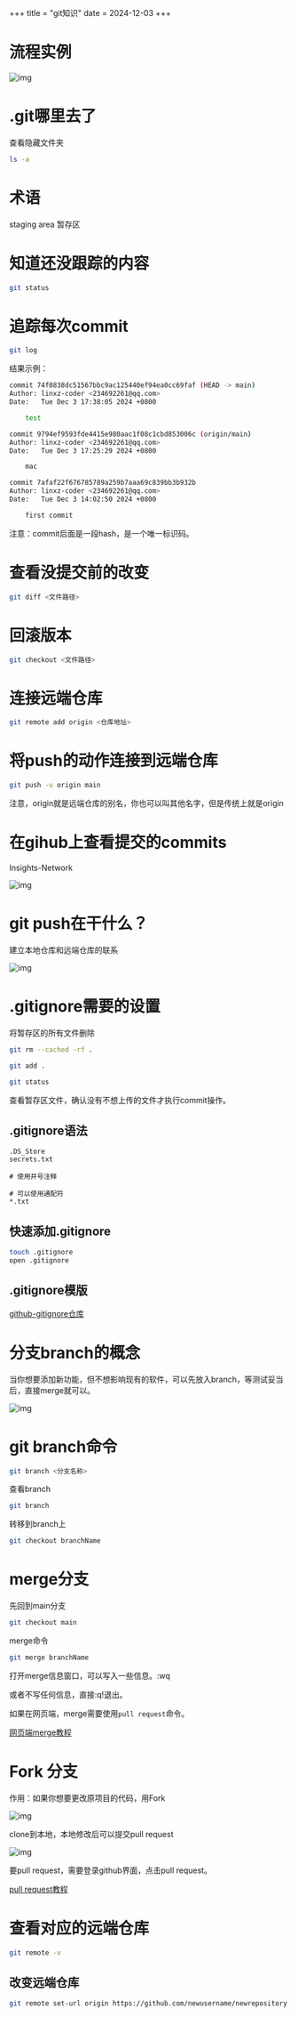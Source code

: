 +++
title = "git知识"
date = 2024-12-03
+++

# 流程实例

![img](https://linxz-aliyun.oss-cn-shenzhen.aliyuncs.com/images/202412031744824.png)


# .git哪里去了

查看隐藏文件夹

```bash
ls -a
``` 

# 术语

staging area 暂存区

# 知道还没跟踪的内容

```bash
git status
```

# 追踪每次commit

```bash
git log
```

结果示例：

```bash
commit 74f0838dc51567bbc9ac125440ef94ea0cc69faf (HEAD -> main)
Author: linxz-coder <234692261@qq.com>
Date:   Tue Dec 3 17:38:05 2024 +0800

    test

commit 9794ef9593fde4415e980aac1f08c1cbd853006c (origin/main)
Author: linxz-coder <234692261@qq.com>
Date:   Tue Dec 3 17:25:29 2024 +0800

    mac

commit 7afaf22f676785789a259b7aaa69c839bb3b932b
Author: linxz-coder <234692261@qq.com>
Date:   Tue Dec 3 14:02:50 2024 +0800

    first commit
```

注意：commit后面是一段hash，是一个唯一标识码。


# 查看没提交前的改变

```bash
git diff <文件路径>
```

# 回滚版本

```bash
git checkout <文件路径>
```

# 连接远端仓库

```bash
git remote add origin <仓库地址>
```

# 将push的动作连接到远端仓库

```bash
git push -u origin main
```

注意，origin就是远端仓库的别名，你也可以叫其他名字，但是传统上就是origin

# 在gihub上查看提交的commits

Insights-Network

![img](https://linxz-aliyun.oss-cn-shenzhen.aliyuncs.com/images/202412040947844.png)

# git push在干什么？

建立本地仓库和远端仓库的联系

![img](https://linxz-aliyun.oss-cn-shenzhen.aliyuncs.com/images/202412040951350.png)

# .gitignore需要的设置

将暂存区的所有文件删除

```bash
git rm --cached -rf .

git add .

git status 
```

查看暂存区文件，确认没有不想上传的文件才执行commit操作。

## .gitignore语法

```
.DS_Store
secrets.txt

# 使用井号注释

# 可以使用通配符
*.txt

```

## 快速添加.gitignore

```bash
touch .gitignore
open .gitignore
```

## .gitignore模版

[github-gitignore仓库](https://github.com/github/gitignore)


# 分支branch的概念

当你想要添加新功能，但不想影响现有的软件，可以先放入branch，等测试妥当后，直接merge就可以。

![img](https://linxz-aliyun.oss-cn-shenzhen.aliyuncs.com/images/202412041012005.png)

# git branch命令

```bash
git branch <分支名称>
```

查看branch 

```bash
git branch
```

转移到branch上

```bash
git checkout branchName
```

# merge分支

先回到main分支

```bash
git checkout main
```

merge命令

```bash
git merge branchName
```

打开merge信息窗口，可以写入一些信息。:wq

或者不写任何信息，直接:q!退出。

如果在网页端，merge需要使用`pull request`命令。

[网页端merge教程](https://www.bilibili.com/video/BV12F4113794?spm_id_from=333.788.player.switch&vd_source=52e547e5d9000389c9906e8cf67193c7&p=154)

# Fork 分支

作用：如果你想要更改原项目的代码，用Fork

![img](https://linxz-aliyun.oss-cn-shenzhen.aliyuncs.com/images/202412041046705.png)

clone到本地，本地修改后可以提交pull request

![img](https://linxz-aliyun.oss-cn-shenzhen.aliyuncs.com/images/202412041047059.png)

要pull request，需要登录github界面，点击pull request。

[pull request教程](https://www.bilibili.com/video/BV12F4113794?spm_id_from=333.788.videopod.episodes&vd_source=52e547e5d9000389c9906e8cf67193c7&p=156)

# 查看对应的远端仓库

```bash
git remote -v
```

## 改变远端仓库

```bash
git remote set-url origin https://github.com/newusername/newrepository.git
```
